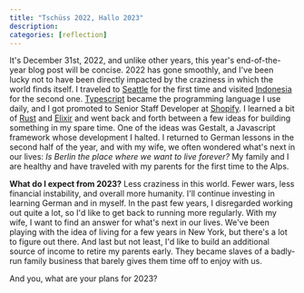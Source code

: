 ```yaml
---
title: "Tschüss 2022, Hallo 2023"
description:
categories: [reflection]
---
```



It's December 31st, 2022, and unlike other years, this year's end-of-the-year blog post will be concise.
2022 has gone smoothly, and I've been lucky not to have been directly impacted by the craziness in which the world finds itself.
I traveled to [Seattle](https://en.wikipedia.org/wiki/Seattle) for the first time and visited [Indonesia](https://bali.com) for the second one.
[Typescript](https://en.wikipedia.org/wiki/TypeScript) became the programming language I use daily, and I got promoted to Senior Staff Developer at [Shopify](https://shopify.com).
I learned a bit of [Rust](https://www.rust-lang.org) and [Elixir](https://elixir-lang.org) and went back and forth between a few ideas for building something in my spare time.
One of the ideas was Gestalt,
a Javascript framework whose development I halted.
I returned to German lessons in the second half of the year, and with my wife, we often wondered what's next in our lives: _Is Berlin the place where we want to live forever?_
My family and I are healthy and have traveled with my parents for the first time to the Alps.

**What do I expect from 2023?**
Less craziness in this world.
Fewer wars, less financial instability, and overall more humanity.
I'll continue investing in learning German and in myself.
In the past few years, I disregarded working out quite a lot, so I'd like to get back to running more regularly.
With my wife, I want to find an answer for what's next in our lives.
We've been playing with the idea of living for a few years in New York,
but there's a lot to figure out there.
And last but not least,
I'd like to build an additional source of income to retire my parents early.
They became slaves of a badly-run family business that barely gives them time off to enjoy with us.

And you, what are your plans for 2023?

